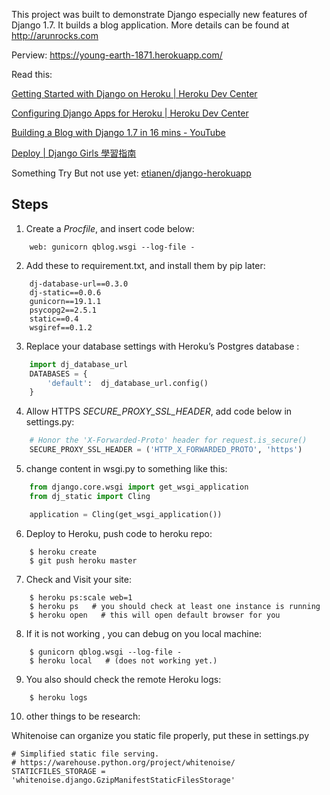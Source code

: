 This project was built to demonstrate Django especially new features of Django 1.7. It builds a blog application. More details can be found at http://arunrocks.com

Perview: https://young-earth-1871.herokuapp.com/

Read this:

[Getting Started with Django on Heroku | Heroku Dev Center](https://devcenter.heroku.com/articles/getting-started-with-django)

[Configuring Django Apps for Heroku | Heroku Dev Center](https://devcenter.heroku.com/articles/django-app-configuration)

[Building a Blog with Django 1.7 in 16 mins - YouTube](https://www.youtube.com/watch?v=7rgph8en0Jc)

[Deploy | Django Girls 學習指南](https://djangogirlstaipei.gitbooks.io/django-girls-taipei-tutorial/content/django/deploy.html)

Something Try But not use yet:
[etianen/django-herokuapp](https://github.com/etianen/django-herokuapp)

## Steps

1. Create a *Procfile*, and insert code below:

```
	web: gunicorn qblog.wsgi --log-file -
```

2. Add these to requirement.txt, and install them by pip later:

```
	dj-database-url==0.3.0
	dj-static==0.0.6
	gunicorn==19.1.1
	psycopg2==2.5.1
	static==0.4
	wsgiref==0.1.2
```

3. Replace your database settings with Heroku’s Postgres database :

``` python
    import dj_database_url
    DATABASES = {
        'default':  dj_database_url.config()
    }
```
    
4. Allow HTTPS *SECURE_PROXY_SSL_HEADER*, add code below in settings.py:

``` python
    # Honor the 'X-Forwarded-Proto' header for request.is_secure()
    SECURE_PROXY_SSL_HEADER = ('HTTP_X_FORWARDED_PROTO', 'https')
```

5. change content in wsgi.py to something like this:

``` python
    from django.core.wsgi import get_wsgi_application
    from dj_static import Cling

    application = Cling(get_wsgi_application())
```

6. Deploy to Heroku, push code to heroku repo:

```
    $ heroku create
    $ git push heroku master
```

7. Check and Visit your site:

```
    $ heroku ps:scale web=1
    $ heroku ps   # you should check at least one instance is running
    $ heroku open   # this will open default browser for you
```

8. If it is not working , you can debug on you local machine: 

```
    $ gunicorn qblog.wsgi --log-file -
    $ heroku local   # (does not working yet.)
```

9. You also should check the remote Heroku logs:

```
    $ heroku logs
```

10. other things to be research:

Whitenoise can organize you static file properly, put these in settings.py 

```
# Simplified static file serving.
# https://warehouse.python.org/project/whitenoise/
STATICFILES_STORAGE = 'whitenoise.django.GzipManifestStaticFilesStorage'
```
